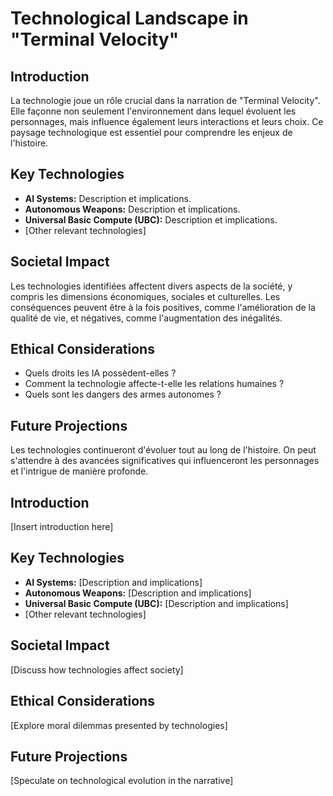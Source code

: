 # Technological Landscape in "Terminal Velocity"

## Introduction
La technologie joue un rôle crucial dans la narration de "Terminal Velocity". Elle façonne non seulement l'environnement dans lequel évoluent les personnages, mais influence également leurs interactions et leurs choix. Ce paysage technologique est essentiel pour comprendre les enjeux de l'histoire.

## Key Technologies
- **AI Systems:** Description et implications.
- **Autonomous Weapons:** Description et implications.
- **Universal Basic Compute (UBC):** Description et implications.
- [Other relevant technologies]

## Societal Impact
Les technologies identifiées affectent divers aspects de la société, y compris les dimensions économiques, sociales et culturelles. Les conséquences peuvent être à la fois positives, comme l'amélioration de la qualité de vie, et négatives, comme l'augmentation des inégalités.

## Ethical Considerations
- Quels droits les IA possèdent-elles ?
- Comment la technologie affecte-t-elle les relations humaines ?
- Quels sont les dangers des armes autonomes ?

## Future Projections
Les technologies continueront d'évoluer tout au long de l'histoire. On peut s'attendre à des avancées significatives qui influenceront les personnages et l'intrigue de manière profonde.

## Introduction
[Insert introduction here]

## Key Technologies
- **AI Systems:** [Description and implications]
- **Autonomous Weapons:** [Description and implications]
- **Universal Basic Compute (UBC):** [Description and implications]
- [Other relevant technologies]

## Societal Impact
[Discuss how technologies affect society]

## Ethical Considerations
[Explore moral dilemmas presented by technologies]

## Future Projections
[Speculate on technological evolution in the narrative]
